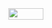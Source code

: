 <img src="/tex/db1493849929a7591e604356ddaae91c.svg?invert_in_darkmode&sanitize=true" align=middle width=70.35373289999998pt height=22.831056599999986pt/>
